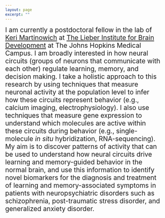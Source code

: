 ```yaml
---
layout: page
excerpt: ""
---
```

<span style="font-size:1.5em;">I am currently a postdoctoral fellow in the lab of [Keri Martinowich](http://neuroscience.jhu.edu/research/faculty/56) at [The Lieber Institute for Brain Development](http://www.libd.org) at The Johns Hopkins Medical Campus. I am broadly interested in how neural circuits (groups of neurons that communicate with each other) regulate learning, memory, and decision making. I take a holistic approach to this research by using techniques that measure neuronal activity at the population level to infer how these circuits represent behavior (e.g., calcium imaging, electrophysiology). I also use techniques that measure gene expression to understand which molecules are active within these circuits during behavior (e.g., single-molecule _in situ_ hybridization, RNA-sequencing). My aim is to discover patterns of activity that can be used to understand how neural circuits drive learning and memory-guided behavior in the normal brain, and use this information to identify novel biomarkers for the diagnosis and treatment of learning and memory-associated symptoms in patients with neuropsychiatric disorders such as schizophrenia, post-traumatic stress disorder, and generalized anxiety disorder.</span>
